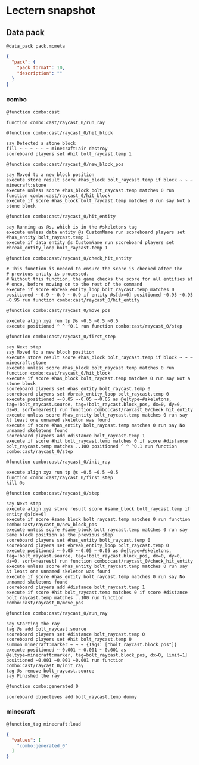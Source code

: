 # Lectern snapshot

## Data pack

`@data_pack pack.mcmeta`

```json
{
  "pack": {
    "pack_format": 10,
    "description": ""
  }
}
```

### combo

`@function combo:cast`

```mcfunction
function combo:cast/raycast_0/run_ray
```

`@function combo:cast/raycast_0/hit_block`

```mcfunction
say Detected a stone block
fill ~ ~ ~ ~ ~ ~ minecraft:air destroy
scoreboard players set #hit bolt_raycast.temp 1
```

`@function combo:cast/raycast_0/new_block_pos`

```mcfunction
say Moved to a new block position
execute store result score #has_block bolt_raycast.temp if block ~ ~ ~ minecraft:stone
execute unless score #has_block bolt_raycast.temp matches 0 run function combo:cast/raycast_0/hit_block
execute if score #has_block bolt_raycast.temp matches 0 run say Not a stone block
```

`@function combo:cast/raycast_0/hit_entity`

```mcfunction
say Running as @s, which is in the #skeletons tag
execute unless data entity @s CustomName run scoreboard players set #has_entity bolt_raycast.temp 1
execute if data entity @s CustomName run scoreboard players set #break_entity_loop bolt_raycast.temp 1
```

`@function combo:cast/raycast_0/check_hit_entity`

```mcfunction
# This function is needed to ensure the score is checked after the
# previous entity is processed.
# Without this function, the game checks the score for all entities at
# once, before moving on to the rest of the command
execute if score #break_entity_loop bolt_raycast.temp matches 0 positioned ~-0.9 ~-0.9 ~-0.9 if entity @s[dx=0] positioned ~0.95 ~0.95 ~0.95 run function combo:cast/raycast_0/hit_entity
```

`@function combo:cast/raycast_0/move_pos`

```mcfunction
execute align xyz run tp @s ~0.5 ~0.5 ~0.5
execute positioned ^ ^ ^0.1 run function combo:cast/raycast_0/step
```

`@function combo:cast/raycast_0/first_step`

```mcfunction
say Next step
say Moved to a new block position
execute store result score #has_block bolt_raycast.temp if block ~ ~ ~ minecraft:stone
execute unless score #has_block bolt_raycast.temp matches 0 run function combo:cast/raycast_0/hit_block
execute if score #has_block bolt_raycast.temp matches 0 run say Not a stone block
scoreboard players set #has_entity bolt_raycast.temp 0
scoreboard players set #break_entity_loop bolt_raycast.temp 0
execute positioned ~-0.05 ~-0.05 ~-0.05 as @e[type=#skeletons, tag=!bolt_raycast.source, tag=!bolt_raycast.block_pos, dx=0, dy=0, dz=0, sort=nearest] run function combo:cast/raycast_0/check_hit_entity
execute unless score #has_entity bolt_raycast.temp matches 0 run say At least one unnamed skeleton was found
execute if score #has_entity bolt_raycast.temp matches 0 run say No unnamed skeletons found
scoreboard players add #distance bolt_raycast.temp 1
execute if score #hit bolt_raycast.temp matches 0 if score #distance bolt_raycast.temp matches ..100 positioned ^ ^ ^0.1 run function combo:cast/raycast_0/step
```

`@function combo:cast/raycast_0/init_ray`

```mcfunction
execute align xyz run tp @s ~0.5 ~0.5 ~0.5
function combo:cast/raycast_0/first_step
kill @s
```

`@function combo:cast/raycast_0/step`

```mcfunction
say Next step
execute align xyz store result score #same_block bolt_raycast.temp if entity @s[dx=0]
execute if score #same_block bolt_raycast.temp matches 0 run function combo:cast/raycast_0/new_block_pos
execute unless score #same_block bolt_raycast.temp matches 0 run say Same block position as the previous step
scoreboard players set #has_entity bolt_raycast.temp 0
scoreboard players set #break_entity_loop bolt_raycast.temp 0
execute positioned ~-0.05 ~-0.05 ~-0.05 as @e[type=#skeletons, tag=!bolt_raycast.source, tag=!bolt_raycast.block_pos, dx=0, dy=0, dz=0, sort=nearest] run function combo:cast/raycast_0/check_hit_entity
execute unless score #has_entity bolt_raycast.temp matches 0 run say At least one unnamed skeleton was found
execute if score #has_entity bolt_raycast.temp matches 0 run say No unnamed skeletons found
scoreboard players add #distance bolt_raycast.temp 1
execute if score #hit bolt_raycast.temp matches 0 if score #distance bolt_raycast.temp matches ..100 run function combo:cast/raycast_0/move_pos
```

`@function combo:cast/raycast_0/run_ray`

```mcfunction
say Starting the ray
tag @s add bolt_raycast.source
scoreboard players set #distance bolt_raycast.temp 0
scoreboard players set #hit bolt_raycast.temp 0
summon minecraft:marker ~ ~ ~ {Tags: ["bolt_raycast.block_pos"]}
execute positioned ~-0.001 ~-0.001 ~-0.001 as @e[type=minecraft:marker, tag=bolt_raycast.block_pos, dx=0, limit=1] positioned ~0.001 ~0.001 ~0.001 run function combo:cast/raycast_0/init_ray
tag @s remove bolt_raycast.source
say Finished the ray
```

`@function combo:generated_0`

```mcfunction
scoreboard objectives add bolt_raycast.temp dummy
```

### minecraft

`@function_tag minecraft:load`

```json
{
  "values": [
    "combo:generated_0"
  ]
}
```
